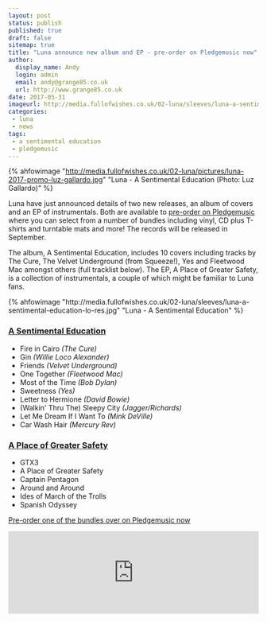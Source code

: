 ```yaml
---
layout: post
status: publish
published: true
draft: false
sitemap: true
title: "Luna announce new album and EP - pre-order on Pledgemusic now"
author:
  display_name: Andy
  login: admin
  email: andy@grange85.co.uk
  url: http://www.grange85.co.uk
date: 2017-05-31
imageurl: http://media.fullofwishes.co.uk/02-luna/sleeves/luna-a-sentimental-education-lo-res.jpg
categories:
 - luna
 - news
tags:
 - a sentimental education
 - pledgemusic
---
```

{% ahfowimage "http://media.fullofwishes.co.uk/02-luna/pictures/luna-2017-promo-luz-gallardo.jpg" "Luna - A Sentimental Education (Photo: Luz Gallardo)" %}

<p class="lead">Luna have just announced details of two new releases, an album of covers and an EP of instrumentals. Both are available to <a href="http://www.pledgemusic.com/projects/luna2">pre-order on Pledgemusic</a> where you can select from a number of bundles including vinyl, CD plus T-shirts and turntable mats and more! The records will be released in September.</p>
<p>The album, A Sentimental Education, includes 10 covers including tracks by The Cure, The Velvet Underground (from Squeeze!), Yes and Fleetwood Mac amongst others (full tracklist below). The EP, A Place of Greater Safety, is a collection of instrumentals, a couple of which might be familiar to Luna fans.</p>
<div class="col-md-6 pull-right">{% ahfowimage "http://media.fullofwishes.co.uk/02-luna/sleeves/luna-a-sentimental-education-lo-res.jpg" "Luna - A Sentimental Education" %}</div>
<h3><a href="http://db.fullofwishes.co.uk/luna/releases/luna-a-sentimental-education/">A Sentimental Education</a></h3>
<ul><li>Fire in Cairo <em>(The Cure)</em></li>
<li>Gin <em>(Willie Loco Alexander)</em></li>
<li>Friends <em>(Velvet Underground)</em></li>
<li>One Together <em>(Fleetwood Mac)</em></li>
<li>Most of the Time <em>(Bob Dylan)</em></li>
<li>Sweetness <em>(Yes)</em></li>
<li>Letter to Hermione <em>(David Bowie)</em></li>
<li>(Walkin' Thru The) Sleepy City <em>(Jagger/Richards)</em></li>
<li>Let Me Dream If I Want To <em>(Mink DeVille)</em></li>
<li>Car Wash Hair <em>(Mercury Rev)</em></li></ul>

<h3><a href="http://db.fullofwishes.co.uk/luna/releases/luna-a-place-of-greater-safety/">A Place of Greater Safety</a></h3>
<ul><li>GTX3</li>
<li>A Place of Greater Safety</li>
<li>Captain Pentagon</li>
<li>Around and Around</li>
<li>Ides of March of the Trolls</li>
<li>Spanish Odyssey</li></ul>

<a href="http://www.pledgemusic.com/projects/luna2">Pre-order one of the bundles over on Pledgemusic now </a>

<iframe width="100%" height="166" scrolling="no" frameborder="no" src="https://w.soundcloud.com/player/?url=https%3A//api.soundcloud.com/tracks/325069392&color=ff5500&auto_play=false&hide_related=false&show_comments=true&show_user=true&show_reposts=false"></iframe>

